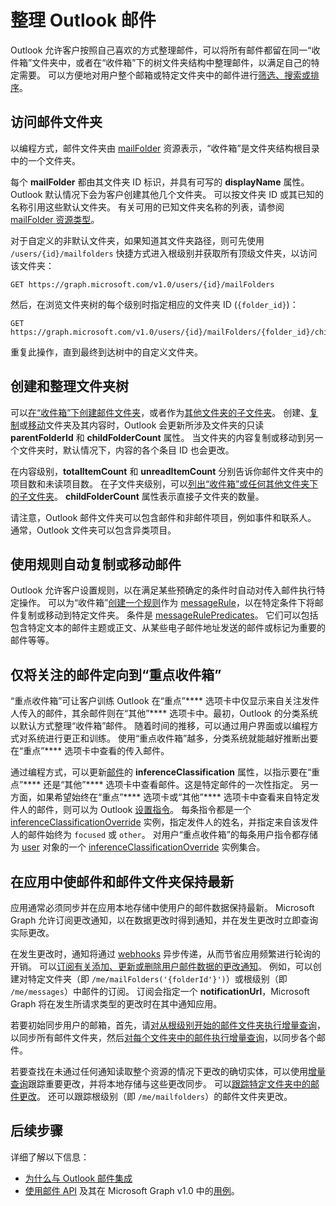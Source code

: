 # <a name="organize-outlook-messages"></a>整理 Outlook 邮件

Outlook 允许客户按照自己喜欢的方式整理邮件，可以将所有邮件都留在同一“收件箱”文件夹中，或者在“收件箱”下的树文件夹结构中整理邮件，以满足自己的特定需要。 可以方便地对用户整个邮箱或特定文件夹中的邮件进行[筛选、搜索或排序](query_parameters.md)。

## <a name="accessing-mail-folders"></a>访问邮件文件夹

以编程方式，邮件文件夹由 [mailFolder](../api-reference/v1.0/resources/mailfolder.md) 资源表示，“收件箱”是文件夹结构根目录中的一个文件夹。

每个 **mailFolder** 都由其文件夹 ID 标识，并具有可写的 **displayName** 属性。 Outlook 默认情况下会为客户创建其他几个文件夹。 可以按文件夹 ID 或其已知的名称引用这些默认文件夹。 有关可用的已知文件夹名称的列表，请参阅 [mailFolder 资源类型](../api-reference/v1.0/resources/mailfolder.md#well-known-folder-names)。

对于自定义的非默认文件夹，如果知道其文件夹路径，则可先使用 `/users/{id}/mailfolders` 快捷方式进入根级别并获取所有顶级文件夹，以访问该文件夹：

```http
GET https://graph.microsoft.com/v1.0/users/{id}/mailFolders
```

然后，在浏览文件夹树的每个级别时指定相应的文件夹 ID (`{folder_id}`)：

```http
GET https://graph.microsoft.com/v1.0/users/{id}/mailFolders/{folder_id}/childfolders
```

重复此操作，直到最终到达树中的自定义文件夹。

## <a name="creating-and-organizing-the-folder-tree"></a>创建和整理文件夹树

可以[在“收件箱”下创建邮件文件夹](../api-reference/v1.0/api/user_post_mailfolders.md)，或者作为[其他文件夹的子文件夹](../api-reference/v1.0/api/mailfolder_post_childfolders.md)。 创建、[复制](../api-reference/v1.0/api/mailfolder_copy.md)或[移动](../api-reference/v1.0/api/mailfolder_move.md)文件夹及其内容时，Outlook 会更新所涉及文件夹的只读 **parentFolderId** 和 **childFolderCount** 属性。 当文件夹的内容复制或移动到另一个文件夹时，默认情况下，内容的各个条目 ID 也会更改。

在内容级别，**totalItemCount** 和 **unreadItemCount** 分别告诉你邮件文件夹中的项目数和未读项目数。
在子文件夹级别，可以[列出“收件箱”或任何其他文件夹下的子文件夹](../api-reference/v1.0/api/user_list_mailfolders.md)。
**childFolderCount** 属性表示直接子文件夹的数量。

请注意，Outlook 邮件文件夹可以包含邮件和非邮件项目，例如事件和联系人。 通常，Outlook 文件夹可以包含异类项目。

## <a name="using-rules-to-automate-copying-or-moving-messages"></a>使用规则自动复制或移动邮件

Outlook 允许客户设置规则，以在满足某些预确定的条件时自动对传入邮件执行特定操作。 可以为“收件箱”[创建一个规则](../api-reference/v1.0/api/mailfolder_post_messagerules.md)作为 [messageRule](../api-reference/v1.0/resources/messagerule.md)，以在特定条件下将邮件复制或移动到特定文件夹。
条件是 [messageRulePredicates](../api-reference/v1.0/resources/messagerulepredicates.md)。 它们可以包括包含特定文本的邮件主题或正文、从某些电子邮件地址发送的邮件或标记为重要的邮件等等。

## <a name="directing-only-the-messages-you-care-for-to-the-focused-inbox"></a>仅将关注的邮件定向到“重点收件箱”

“重点收件箱”可让客户训练 Outlook 在“重点”**** 选项卡中仅显示来自关注发件人传入的邮件，其余邮件则在“其他”**** 选项卡中。最初，Outlook 的分类系统以默认方式整理“收件箱”邮件。 随着时间的推移，可以通过用户界面或以编程方式对系统进行更正和训练。 使用“重点收件箱”越多，分类系统就能越好推断出要在“重点”**** 选项卡中查看的传入邮件。

通过编程方式，可以更新[邮件](../api-reference/v1.0/resources/message.md)的 **inferenceClassification** 属性，以指示要在“重点”**** 还是“其他”**** 选项卡中查看邮件。这是特定邮件的一次性指定。 另一方面，如果希望始终在“重点”**** 选项卡或“其他”**** 选项卡中查看来自特定发件人的邮件，则可以为 Outlook [设置指令](../api-reference/v1.0/api/inferenceclassification_post_overrides.md)。 每条指令都是一个 [inferenceClassificationOverride](../api-reference/v1.0/resources/inferenceclassificationoverride.md) 实例，指定发件人的姓名，并指定来自该发件人的邮件始终为 `focused` 或 `other`。 对用户“重点收件箱”的每条用户指令都存储为 [user](../api-reference/v1.0/resources/user.md) 对象的一个 [inferenceClassificationOverride](../api-reference/v1.0/resources/inferenceclassificationoverride.md) 实例集合。

## <a name="keeping-messages-and-mail-folders-up-to-date-in-apps"></a>在应用中使邮件和邮件文件夹保持最新

应用通常必须同步并在应用本地存储中使用户的邮件数据保持最新。 Microsoft Graph 允许订阅更改通知，以在数据更改时得到通知，并在发生更改时立即查询实际更改。

在发生更改时，通知将通过 [webhooks](../api-reference/v1.0/resources/webhooks.md) 异步传递，从而节省应用频繁进行轮询的开销。 可以[订阅有关添加、更新或删除用户邮件数据的更改通知](../api-reference/v1.0/api/subscription_post_subscriptions.md)。 例如，可以创建对特定文件夹（即 `/me/mailFolders('{folderId'}')`）或根级别（即 `/me/messages`）中邮件的订阅。 订阅会指定一个 **notificationUrl**，Microsoft Graph 将在发生所请求类型的更改时在其中通知应用。

若要初始同步用户的邮箱，首先，请[对从根级别开始的邮件文件夹执行增量查询](../api-reference/v1.0/api/mailfolder_delta.md)，以同步所有邮件文件夹，然后[对每个文件夹中的邮件执行增量查询](../api-reference/v1.0/api/message_delta.md)，以同步各个邮件。

若要查找在未通过任何通知读取整个资源的情况下更改的确切实体，可以使用[增量查询](delta_query_overview.md)跟踪重要更改，并将本地存储与这些更改同步。 可以[跟踪特定文件夹中的邮件更改](delta_query_messages.md)。 还可以跟踪根级别（即 `/me/mailfolders`）的邮件文件夹更改。

## <a name="next-steps"></a>后续步骤

详细了解以下信息：

- [为什么与 Outlook 邮件集成](outlook-mail-concept-overview.md)
- [使用邮件 API](../api-reference/v1.0/resources/mail_api_overview.md) 及其在 Microsoft Graph v1.0 中的[用例](../api-reference/v1.0/resources/mail_api_overview.md#common-use-cases)。
